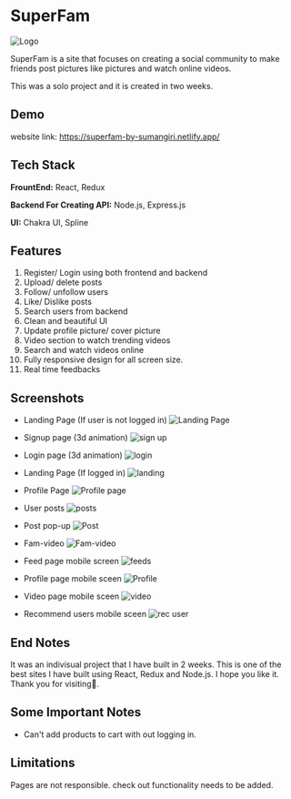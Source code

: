 
# SuperFam


![Logo](https://github.com/SumanJK/Social-Media/blob/master/screenshots/logo.png)


SuperFam is a site that focuses on creating a social community to make friends post pictures like pictures and watch online videos.

This was a solo project and it is created in two weeks.



## Demo

website link:  https://superfam-by-sumangiri.netlify.app/


## Tech Stack

**FrountEnd:** React, Redux

**Backend For Creating API:** Node.js, Express.js

**UI:** Chakra UI, Spline 


## Features

1. Register/ Login using both frontend and backend
2. Upload/ delete posts 
3. Follow/ unfollow users
4. Like/ Dislike posts
5. Search users from backend
6. Clean and beautiful UI 
7. Update profile picture/ cover picture 
8. Video section to watch trending videos
9. Search and watch videos online
10. Fully responsive design for all screen size.
11. Real time feedbacks


## Screenshots

- Landing Page (If user is not logged in)
![Landing Page](https://github.com/SumanJK/Social-Media/blob/master/screenshots/Screenshot%202022-07-30%20at%207.32.03%20PM.png)

- Signup page (3d animation)
![sign up](https://github.com/SumanJK/Social-Media/blob/master/screenshots/Screenshot%202022-07-30%20at%207.32.22%20PM.png)


- Login page (3d animation)
![login](https://github.com/SumanJK/Social-Media/blob/master/screenshots/Screenshot%202022-07-30%20at%207.32.43%20PM.png)


- Landing Page (If logged in)
![landing](https://github.com/SumanJK/Social-Media/blob/master/screenshots/Screenshot%202022-07-30%20at%207.33.31%20PM.png)

- Profile Page
![Profile page](https://github.com/SumanJK/Social-Media/blob/master/screenshots/Screenshot%202022-07-30%20at%207.37.25%20PM.png)

- User posts
![posts](https://github.com/SumanJK/Social-Media/blob/master/screenshots/Screenshot%202022-07-30%20at%207.37.49%20PM.png)

- Post pop-up
![Post](https://github.com/SumanJK/Social-Media/blob/master/screenshots/Screenshot%202022-07-30%20at%207.38.15%20PM.png)

- Fam-video 
![Fam-video](https://github.com/SumanJK/Social-Media/blob/master/screenshots/Screenshot%202022-07-30%20at%207.44.13%20PM.png)

- Feed page mobile screen
![feeds](https://github.com/SumanJK/Social-Media/blob/master/screenshots/Screenshot%202022-07-30%20at%207.39.58%20PM.png)

- Profile page mobile sceen
![Profile](https://github.com/SumanJK/Social-Media/blob/master/screenshots/Screenshot%202022-07-30%20at%207.39.09%20PM.png)

- Video page mobile sceen
![video](https://github.com/SumanJK/Social-Media/blob/master/screenshots/Screenshot%202022-07-30%20at%207.40.17%20PM.png)

- Recommend users mobile sceen
![rec user](https://github.com/SumanJK/Social-Media/blob/master/screenshots/Screenshot%202022-07-30%20at%207.45.35%20PM.png)

## End Notes

It was an indivisual project that I have built in 2 weeks. This is one of the best sites I have built using React, Redux and Node.js. I hope you like it. Thank you for visiting💙.








## Some Important Notes

- Can't add products to cart with out logging in. 

## Limitations

Pages are not responsible. check out functionality needs to be added.



